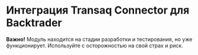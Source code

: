 # Интеграция Transaq Connector для Backtrader

**Важно!** Модуль находится на стадии разработки и тестирования, но уже функционирует. 
Используйте с осторожностью на свой страх и риск.
